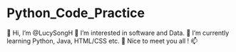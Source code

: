 # Python_Code_Practice
👋 Hi, I’m @LucySongH
👀 I’m interested in software and Data.
🌱 I’m currently learning Python, Java, HTML/CSS etc.
💞 Nice to meet you all !
📫